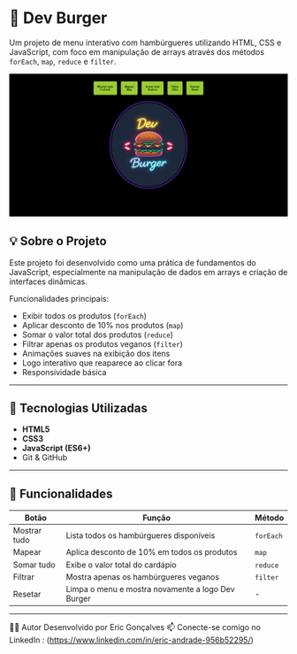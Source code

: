 # 🍔 Dev Burger

Um projeto de menu interativo com hambúrgueres utilizando HTML, CSS e JavaScript, com foco em manipulação de arrays através dos métodos `forEach`, `map`, `reduce` e `filter`.

<img src="https://github.com/ciregyn/Desafio-Dev-burger/blob/main/img/TelaInicial.png?raw=true"/>

## 💡 Sobre o Projeto

Este projeto foi desenvolvido como uma prática de fundamentos do JavaScript, especialmente na manipulação de dados em arrays e criação de interfaces dinâmicas.

Funcionalidades principais:

- Exibir todos os produtos (`forEach`)
- Aplicar desconto de 10% nos produtos (`map`)
- Somar o valor total dos produtos (`reduce`)
- Filtrar apenas os produtos veganos (`filter`)
- Animações suaves na exibição dos itens
- Logo interativo que reaparece ao clicar fora
- Responsividade básica

---

## 🚀 Tecnologias Utilizadas

- **HTML5**
- **CSS3**
- **JavaScript (ES6+)**
- Git & GitHub

---

## 🧪 Funcionalidades

| Botão | Função | Método |
|-------|--------|--------|
| Mostrar tudo | Lista todos os hambúrgueres disponíveis | `forEach` |
| Mapear | Aplica desconto de 10% em todos os produtos | `map` |
| Somar tudo | Exibe o valor total do cardápio | `reduce` |
| Filtrar | Mostra apenas os hambúrgueres veganos | `filter` |
| Resetar | Limpa o menu e mostra novamente a logo Dev Burger | - |

---

🙋‍♂️ Autor
Desenvolvido por Eric Gonçalves
📫 Conecte-se comigo no LinkedIn : (https://www.linkedin.com/in/eric-andrade-956b52295/)



